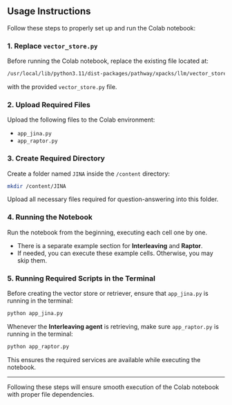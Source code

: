 ## Usage Instructions

Follow these steps to properly set up and run the Colab notebook:

### 1. Replace `vector_store.py`
Before running the Colab notebook, replace the existing file located at:
```sh
/usr/local/lib/python3.11/dist-packages/pathway/xpacks/llm/vector_store.py
```
with the provided `vector_store.py` file.

### 2. Upload Required Files
Upload the following files to the Colab environment:
- `app_jina.py`
- `app_raptor.py`

### 3. Create Required Directory
Create a folder named `JINA` inside the `/content` directory:
```sh
mkdir /content/JINA
```
Upload all necessary files required for question-answering into this folder.

### 4. Running the Notebook
Run the notebook from the beginning, executing each cell one by one.

- There is a separate example section for **Interleaving** and **Raptor**.
- If needed, you can execute these example cells. Otherwise, you may skip them.

### 5. Running Required Scripts in the Terminal
Before creating the vector store or retriever, ensure that `app_jina.py` is running in the terminal:
```sh
python app_jina.py
```

Whenever the **Interleaving agent** is retrieving, make sure `app_raptor.py` is running in the terminal:
```sh
python app_raptor.py
```

This ensures the required services are available while executing the notebook.

---
Following these steps will ensure smooth execution of the Colab notebook with proper file dependencies.
